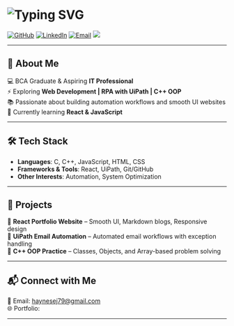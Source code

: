 # ![Typing SVG](https://readme-typing-svg.demolab.com/?lines=Hey+I'm+Haynes!+👋;)

[![GitHub](https://img.shields.io/badge/GitHub-000?logo=github&logoColor=fff)](https://github.com/Haynes79)
[![LinkedIn](https://img.shields.io/badge/LinkedIn-0A66C2?logo=linkedin&logoColor=fff)](https://www.linkedin.com/in/haynes-e-j)
[![Email](https://img.shields.io/badge/Email-D14836?logo=gmail&logoColor=fff)](mailto:haynesej79@gmail.com)
<a href="https://www.instagram.com/haynx_" target="_blank">
  <img src="https://img.shields.io/badge/Instagram-E4405F?logo=instagram&logoColor=fff" />
</a>

---

## 🚀 About Me  
💻 BCA Graduate & Aspiring **IT Professional**  
⚡ Exploring **Web Development | RPA with UiPath | C++ OOP**  
📚 Passionate about building automation workflows and smooth UI websites  
🌱 Currently learning **React & JavaScript**  

---

## 🛠️ Tech Stack  
- **Languages**: C, C++, JavaScript, HTML, CSS  
- **Frameworks & Tools**: React, UiPath, Git/GitHub  
- **Other Interests**: Automation, System Optimization  

---

## 🚀 Projects  
🔹 **React Portfolio Website** – Smooth UI, Markdown blogs, Responsive design  
🔹 **UiPath Email Automation** – Automated email workflows with exception handling  
🔹 **C++ OOP Practice** – Classes, Objects, and Array-based problem solving  

---

## 📬 Connect with Me  
📧 Email: [haynesej79@gmail.com](mailto:haynesej79@gmail.com)  
🌐 Portfolio: [](https://yourwebsite.com)  

---
